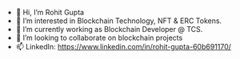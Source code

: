 - 👋 Hi, I’m Rohit Gupta
- 👀 I’m interested in Blockchain Technology, NFT & ERC Tokens.
- 🌱 I’m currently working as Blockchain Developer @ TCS.
- 💞️ I’m looking to collaborate on blockchain projects
- 📫 LinkedIn: https://www.linkedin.com/in/rohit-gupta-60b691170/


<!---
Rohitgupta8006/Rohitgupta8006 is a ✨ special ✨ repository because its `README.md` (this file) appears on your GitHub profile.
You can click the Preview link to take a look at your changes.
--->
